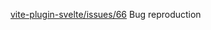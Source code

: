 [vite-plugin-svelte/issues/66](https://github.com/sveltejs/vite-plugin-svelte/issues/66)
Bug reproduction